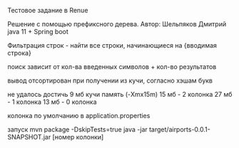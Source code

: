 Тестовое задание в Renue

Решение с помощью префиксного дерева.
Автор: Шельпяков Дмитрий
java 11 + Spring boot

Фильтрация строк - найти все строки, начинающиеся на {вводимая строка}

поиск зависит от кол-ва введенных символов + кол-во результатов

вывод отсортирован при получении из кучи, согласно хэшам букв

не удалось достичь 9 мб кучи
память (-Xmx15m)
15 мб - 2 колонка
27 мб - 1 колонка
13 мб - 0 колонка

колонка по умолчанию в application.properties

запуск
mvn package -DskipTests=true
java -jar target/airports-0.0.1-SNAPSHOT.jar [номер колонки]
